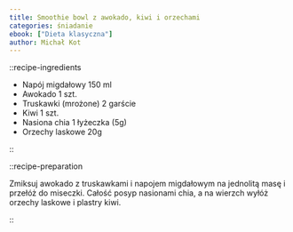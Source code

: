 ```yaml
---
title: Smoothie bowl z awokado, kiwi i orzechami
categories: śniadanie
ebook: ["Dieta klasyczna"]
author: Michał Kot
---
```


::recipe-ingredients

- Napój migdałowy 150 ml
- Awokado 1 szt.
- Truskawki (mrożone) 2 garście
- Kiwi 1 szt.
- Nasiona chia 1 łyżeczka (5g)
- Orzechy laskowe 20g

::

::recipe-preparation

Zmiksuj awokado z truskawkami i napojem migdałowym na jednolitą masę i przełóż do miseczki. Całość posyp nasionami chia, a na wierzch wyłóż orzechy laskowe i plastry kiwi.

::